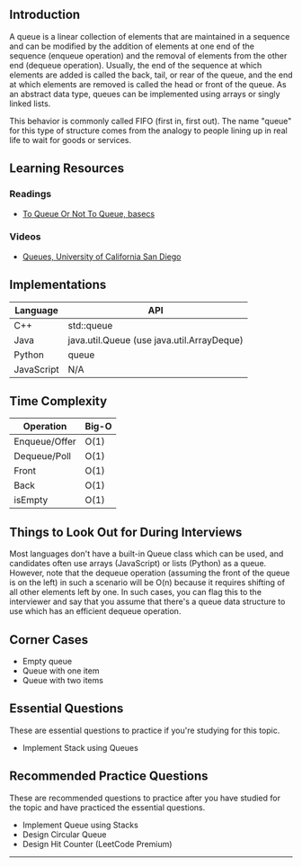 
<!-- --- -->

## Introduction

A queue is a linear collection of elements that are maintained in a sequence and can be modified by the addition of elements at one end of the sequence (enqueue operation) and the removal of elements from the other end (dequeue operation). Usually, the end of the sequence at which elements are added is called the back, tail, or rear of the queue, and the end at which elements are removed is called the head or front of the queue. As an abstract data type, queues can be implemented using arrays or singly linked lists.

This behavior is commonly called FIFO (first in, first out). The name "queue" for this type of structure comes from the analogy to people lining up in real life to wait for goods or services.

## Learning Resources

### Readings
- [To Queue Or Not To Queue, basecs](#)

### Videos
- [Queues, University of California San Diego](#)

## Implementations

| Language   | API                        |
| ---------- | -------------------------- |
| C++        | std::queue                 |
| Java       | java.util.Queue (use java.util.ArrayDeque) |
| Python     | queue                      |
| JavaScript | N/A                        |

## Time Complexity

| Operation    | Big-O |
| ------------ | ----- |
| Enqueue/Offer| O(1)  |
| Dequeue/Poll | O(1)  |
| Front        | O(1)  |
| Back         | O(1)  |
| isEmpty      | O(1)  |

## Things to Look Out for During Interviews

Most languages don't have a built-in Queue class which can be used, and candidates often use arrays (JavaScript) or lists (Python) as a queue. However, note that the dequeue operation (assuming the front of the queue is on the left) in such a scenario will be O(n) because it requires shifting of all other elements left by one. In such cases, you can flag this to the interviewer and say that you assume that there's a queue data structure to use which has an efficient dequeue operation.

## Corner Cases

- Empty queue
- Queue with one item
- Queue with two items

## Essential Questions

These are essential questions to practice if you're studying for this topic.

- Implement Stack using Queues

## Recommended Practice Questions

These are recommended questions to practice after you have studied for the topic and have practiced the essential questions.

- Implement Queue using Stacks
- Design Circular Queue
- Design Hit Counter (LeetCode Premium)

---
